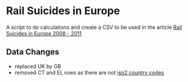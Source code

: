 # Rail Suicides in Europe

A script to do calculations and create a CSV to be used in the article
[Rail Suicides in Europe 2008 - 2011](http://exploringdata.github.io/story/rail-suicides-europe/)

## Data Changes

* replaced UK by GB
* removed CT and EL rows as there are not [iso2 country codes](https://en.wikipedia.org/wiki/ISO_3166-1_alpha-2)
